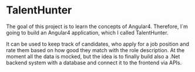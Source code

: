 # TalentHunter

The goal of this project is to learn the concepts of Angular4.
Therefore, I´m going to build an Angular4 application, which I called TalentHunter. 

It can be used to keep track of candidates, who apply for a job position and rate them based on how good they match with the role description.
At the moment all the data is mocked, but the idea is to finally build also a .Net backend system with a database and connect it to the frontend via APIs.